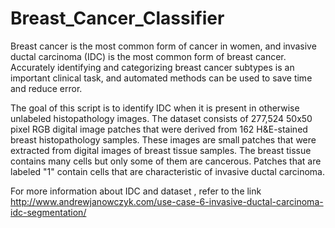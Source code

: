 # Breast_Cancer_Classifier

Breast cancer is the most common form of cancer in women, and invasive ductal carcinoma (IDC) is the most common form of breast cancer. Accurately identifying and categorizing breast cancer subtypes is an important clinical task, and automated methods can be used to save time and reduce error.

The goal of this script is to identify IDC when it is present in otherwise unlabeled histopathology images. The dataset consists of 277,524 50x50 pixel RGB digital image patches that were derived from 162 H&E-stained breast histopathology samples. These images are small patches that were extracted from digital images of breast tissue samples. The breast tissue contains many cells but only some of them are cancerous. Patches that are labeled "1" contain cells that are characteristic of invasive ductal carcinoma.


For more information about IDC and dataset , refer to the link http://www.andrewjanowczyk.com/use-case-6-invasive-ductal-carcinoma-idc-segmentation/ 
